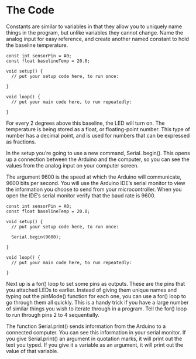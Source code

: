 # The Code

Constants are similar to variables in that they allow you to uniquely name things in the program, but unlike variables they cannot change. Name the analog input for easy reference, and create another named constant to hold the baseline temperature.

```text
const int sensorPin = A0; 
const float baselineTemp = 20.0;

void setup() {
  // put your setup code here, to run once:
  
}

void loop() {
  // put your main code here, to run repeatedly:

}
```

For every 2 degrees above this baseline, the LED will turn on. The temperature is being stored as a float, or floating-point number. This type of number has a decimal point, and is used for numbers that can be expressed as fractions.

In the setup you’re going to use a new command, Serial. begin\(\). This opens up a connection between the Arduino and the computer, so you can see the values from the analog input on your computer screen.

The argument 9600 is the speed at which the Arduino will communicate, 9600 bits per second. You will use the Arduino IDE’s serial monitor to view the information you choose to send from your microcontroller. When you open the IDE’s serial monitor verify that the baud rate is 9600.

```text
const int sensorPin = A0; 
const float baselineTemp = 20.0;

void setup() {
  // put your setup code here, to run once:
  
  Serial.begin(9600);
  
}

void loop() {
  // put your main code here, to run repeatedly:

}
```

Next up is a for\(\) loop to set some pins as outputs. These are the pins that you attached LEDs to earlier. Instead of giving them unique names and typing out the pinMode\(\) function for each one, you can use a for\(\) loop to go through them all quickly. This is a handy trick if you have a large number of similar things you wish to iterate through in a program. Tell the for\(\) loop to run through pins 2 to 4 sequentially.

The function Serial.print\(\) sends information from the Arduino to a connected computer. You can see this information in your serial monitor. If you give Serial.print\(\) an argument in quotation marks, it will print out the text you typed. If you give it a variable as an argument, it will print out the value of that variable.

  
  
  


